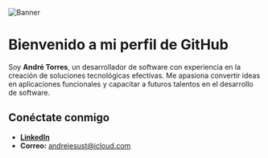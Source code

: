 ![Banner](https://i.imgur.com/N93ewGt.png)
# Bienvenido a mi perfil de GitHub

Soy **André Torres**, un desarrollador de software con experiencia en la creación de soluciones tecnológicas efectivas. Me apasiona convertir ideas en aplicaciones funcionales y capacitar a futuros talentos en el desarrollo de software.

## Conéctate conmigo

- **[LinkedIn](https://www.linkedin.com/in/andrétorres)**
- **Correo:** andrejesust@icloud.com

